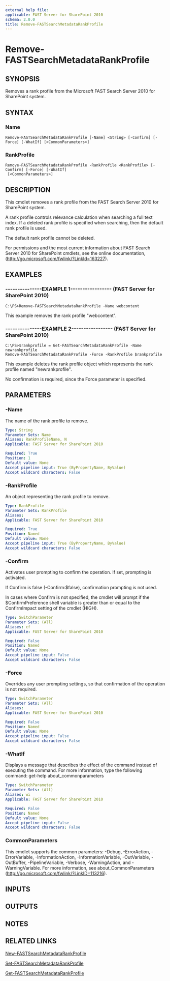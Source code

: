 ```yaml
---
external help file: 
applicable: FAST Server for SharePoint 2010
schema: 2.0.0
title: Remove-FASTSearchMetadataRankProfile
---
```


# Remove-FASTSearchMetadataRankProfile

## SYNOPSIS
Removes a rank profile from the Microsoft FAST Search Server 2010 for SharePoint system.

## SYNTAX

### Name
```
Remove-FASTSearchMetadataRankProfile [-Name] <String> [-Confirm] [-Force] [-WhatIf] [<CommonParameters>]
```

### RankProfile
```
Remove-FASTSearchMetadataRankProfile -RankProfile <RankProfile> [-Confirm] [-Force] [-WhatIf]
 [<CommonParameters>]
```

## DESCRIPTION
This cmdlet removes a rank profile from the FAST Search Server 2010 for SharePoint system.

A rank profile controls relevance calculation when searching a full text index.
If a deleted rank profile is specified when searching, then the default rank profile is used.

The default rank profile cannot be deleted.

For permissions and the most current information about FAST Search Server 2010 for SharePoint cmdlets, see the online documentation, (http://go.microsoft.com/fwlink/?LinkId=163227).

## EXAMPLES

### ---------------EXAMPLE 1----------------- (FAST Server for SharePoint 2010)
```
C:\PS>Remove-FASTSearchMetadataRankProfile -Name webcontent
```

This example removes the rank profile "webcontent".

### ---------------EXAMPLE 2----------------- (FAST Server for SharePoint 2010)
```
C:\PS>$rankprofile = Get-FASTSearchMetadataRankProfile -Name newrankprofile
Remove-FASTSearchMetadataRankProfile -Force -RankProfile $rankprofile
```

This example deletes the rank profile object which represents the rank profile named "newrankprofile".

No confirmation is required, since the Force parameter is specified.

## PARAMETERS

### -Name
The name of the rank profile to remove.

```yaml
Type: String
Parameter Sets: Name
Aliases: RankProfileName, N
Applicable: FAST Server for SharePoint 2010

Required: True
Position: 1
Default value: None
Accept pipeline input: True (ByPropertyName, ByValue)
Accept wildcard characters: False
```

### -RankProfile
An object representing the rank profile to remove.

```yaml
Type: RankProfile
Parameter Sets: RankProfile
Aliases: 
Applicable: FAST Server for SharePoint 2010

Required: True
Position: Named
Default value: None
Accept pipeline input: True (ByPropertyName, ByValue)
Accept wildcard characters: False
```

### -Confirm
Activates user prompting to confirm the operation.
If set, prompting is activated.

If Confirm is false (-Confirm:$false), confirmation prompting is not used.

In cases where Confirm is not specified, the cmdlet will prompt if the $ConfirmPreference shell variable is greater than or equal to the ConfirmImpact setting of the cmdlet (HIGH).

```yaml
Type: SwitchParameter
Parameter Sets: (All)
Aliases: cf
Applicable: FAST Server for SharePoint 2010

Required: False
Position: Named
Default value: None
Accept pipeline input: False
Accept wildcard characters: False
```

### -Force
Overrides any user prompting settings, so that confirmation of the operation is not required.

```yaml
Type: SwitchParameter
Parameter Sets: (All)
Aliases: 
Applicable: FAST Server for SharePoint 2010

Required: False
Position: Named
Default value: None
Accept pipeline input: False
Accept wildcard characters: False
```

### -WhatIf
Displays a message that describes the effect of the command instead of executing the command.
For more information, type the following command: get-help about_commonparameters

```yaml
Type: SwitchParameter
Parameter Sets: (All)
Aliases: wi
Applicable: FAST Server for SharePoint 2010

Required: False
Position: Named
Default value: None
Accept pipeline input: False
Accept wildcard characters: False
```

### CommonParameters
This cmdlet supports the common parameters: -Debug, -ErrorAction, -ErrorVariable, -InformationAction, -InformationVariable, -OutVariable, -OutBuffer, -PipelineVariable, -Verbose, -WarningAction, and -WarningVariable. For more information, see about_CommonParameters (http://go.microsoft.com/fwlink/?LinkID=113216).

## INPUTS

## OUTPUTS

## NOTES

## RELATED LINKS

[New-FASTSearchMetadataRankProfile](New-FASTSearchMetadataRankProfile.md)

[Set-FASTSearchMetadataRankProfile](Set-FASTSearchMetadataRankProfile.md)

[Get-FASTSearchMetadataRankProfile](Get-FASTSearchMetadataRankProfile.md)

